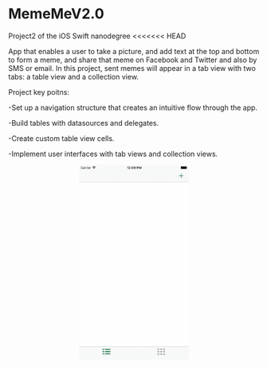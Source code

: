 # MemeMeV2.0
Project2 of the iOS Swift nanodegree
<<<<<<< HEAD

App that enables a user to take a picture, and add text at the top and bottom to form a meme, and share that meme on Facebook and Twitter and also by SMS or email. In this project, sent memes will appear in a tab view with two tabs: a table view and a collection view.

Project key poitns:

-Set up a navigation structure that creates an intuitive flow through the app.

-Build tables with datasources and delegates.

-Create custom table view cells.

-Implement user interfaces with tab views and collection views.

<center><img alt="MemeMe2.0 app" src="Meme2.0.gif" width="220" /></center>
